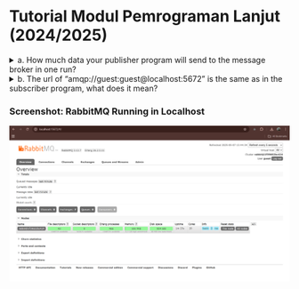 # Tutorial Modul Pemrograman Lanjut (2024/2025)

<details> <summary>a. How much data your publisher program will send to the message broker in one run?</summary>
Dalam satu kali eksekusi, program publisher akan mengirimkan lima buah pesan ke message broker. Setiap pesan berupa objek UserCreatedEventMessage yang berisi user_id dan user_name. Karena data diserialisasi menggunakan Borsh (yang efisien dalam ukuran), setiap pesan kira-kira berukuran kecil, hanya beberapa byte per string. Secara total, jumlah data yang dikirim akan tergantung panjang string-nya, namun secara kasar tidak akan lebih dari beberapa kilobyte untuk semua pesan yang dikirim sekaligus. Ini menjadikan publisher efisien untuk digunakan bahkan dalam skala besar.

</details> <details> <summary>b. The url of “amqp://guest:guest@localhost:5672” is the same as in the subscriber program, what does it mean?</summary>
Penggunaan URL amqp://guest:guest@localhost:5672 yang sama di publisher dan subscriber menunjukkan bahwa keduanya berkomunikasi dengan message broker (dalam hal ini RabbitMQ) yang sama. guest:guest adalah username dan password default untuk otentikasi, sedangkan localhost menunjukkan bahwa RabbitMQ dijalankan secara lokal di komputer yang sama, dan 5672 adalah port default untuk protokol AMQP. Dengan demikian, publisher dan subscriber terhubung ke broker yang sama untuk saling bertukar pesan melalui antrian yang telah ditentukan.

</details>

### Screenshot: RabbitMQ Running in Localhost

![RabbitMQ berjalan di localhost](images/RabbitMQrunning.png)
